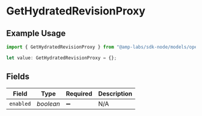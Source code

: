 # GetHydratedRevisionProxy

## Example Usage

```typescript
import { GetHydratedRevisionProxy } from "@amp-labs/sdk-node/models/operations";

let value: GetHydratedRevisionProxy = {};
```

## Fields

| Field              | Type               | Required           | Description        |
| ------------------ | ------------------ | ------------------ | ------------------ |
| `enabled`          | *boolean*          | :heavy_minus_sign: | N/A                |